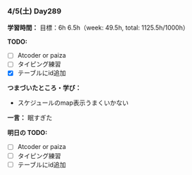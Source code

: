 ### 4/5(土) Day289

**学習時間：**
目標：6h
6.5h（week: 49.5h, total: 1125.5h/1000h）

**TODO:**
- [ ] Atcoder or paiza
- [ ] タイピング練習
- [x] テーブルにid追加

**つまづいたところ・学び：**
- スケジュールのmap表示うまくいかない

**一言：**
眠すぎた


**明日の TODO:**
- [ ] Atcoder or paiza
- [ ] タイピング練習
- [ ] テーブルにid追加
